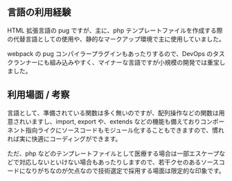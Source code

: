 ## 言語の利用経験

HTML 拡張言語の pug ですが、主に、php テンプレートファイルを作成する際の代替言語としての使用や、静的なマークアップ環境で主に使用していました。

webpack の pug コンパイラープラグインもあったりするので、DevOps のタスクランナーにも組み込みやすく、マイナーな言語ですが小規模の開発では重宝しました。

## 利用場面 / 考察

言語として、準備されている関数は多く無いのですが、配列操作などの関数は用意されいますし、import, export や、extends などの機能も備えておりコンポーネント指向ライクにソースコードもモジュール化することもできますので、慣れれば実に快適にコーディングができます。

ただ、php などのテンプレートファイルとして医療する場合は一部エスケープなどで対応しないといけない場合もあったりしますので、若干クセのあるソースコードになりがちなのが欠点なので技術選定で採用する場面は限定的な印象です。
